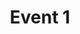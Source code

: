 ---
title: "Event 1"
#calTitle: ""         # Shortened version of the title for calendar views.
#calHide: true        # Hide this event from calendar view.
#linkTitle: ""        # Title used when other pages link to this one.
#slug: ""
#----------------------------------------------------------------------
#date:
#endDate:
#endTime:
description: ""
characters: ["Character 1", "Character 2"]
location: "Country"
#subplots: []
---
